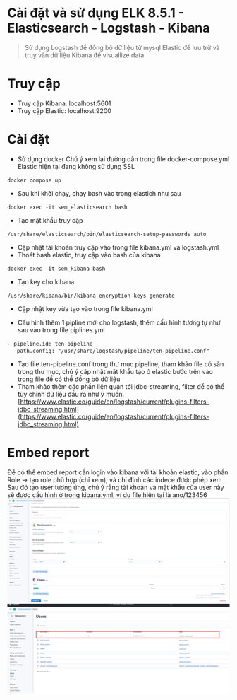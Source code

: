 # Cài đặt và sử dụng ELK 8.5.1 - Elasticsearch - Logstash - Kibana

> Sử dụng Logstash để đồng bộ dữ liệu từ mysql
> Elastic để lưu trữ và truy vấn dữ liệu
> Kibana để visuallize data

# Truy cập

-   Truy cập Kibana: localhost:5601
-   Truy cập Elastic: localhost:9200

# Cài đặt

-   Sử dụng docker
    Chú ý xem lại đường dẫn trong file docker-compose.yml
    Elastic hiện tại đang không sử dụng SSL

```
docker compose up
```

-   Sau khi khởi chạy, chạy bash vào trong elastich như sau

```
docker exec -it sem_elasticsearch bash
```

-   Tạo mật khẩu truy cập

```
/usr/share/elasticsearch/bin/elasticsearch-setup-passwords auto
```

-   Cập nhật tài khoản truy cập vào trong file kibana.yml và logstash.yml
-   Thoát bash elastic, truy cập vào bash của kibana

```
docker exec -it sem_kibana bash
```

-   Tạo key cho kibana

```
/usr/share/kibana/bin/kibana-encryption-keys generate
```

-   Cập nhật key vừa tạo vào trong file kibana.yml

-   Cấu hình thêm 1 pipline mới cho logstash, thêm cấu hình tương tự như sau vào trong file piplines.yml

```
- pipeline.id: ten-pipeline
   path.config: "/usr/share/logstash/pipeline/ten-pipeline.conf"
```

-   Tạo file ten-pipeline.conf trong thư mục pipeline, tham khảo file có sẵn trong thư mục, chú ý cập nhật mật khẩu tạo ở elastic bước trên vào trong file để có thể đồng bộ dữ liệu
-   Tham khảo thêm các phần liên quan tới jdbc-streaming, filter để có thể tùy chỉnh dữ liệu đầu ra như ý muốn.
    [https://www.elastic.co/guide/en/logstash/current/plugins-filters-jdbc_streaming.html](https://www.elastic.co/guide/en/logstash/current/plugins-filters-jdbc_streaming.html)

# Embed report

Để có thể embed report cần login vào kibana với tài khoản elastic, vào phần Role -> tạo role phù hợp (chỉ xem), và chỉ định các indece được phép xem
Sau đó tạo user tương ứng, chú ý rằng tài khoản và mật khẩu của user này sẽ được cấu hình ở trong kibana.yml, ví dụ file hiện tại là ano/123456
<img src="images/1.png">
<img src="images/2.png">
